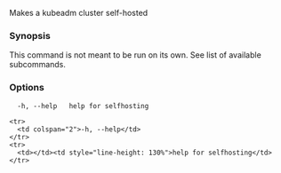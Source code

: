 
Makes a kubeadm cluster self-hosted

### Synopsis

This command is not meant to be run on its own. See list of available subcommands.

### Options

```
  -h, --help   help for selfhosting
```

  <col span="1" style="width: 10px;" />
    <col span="1" />
  </colgroup>
  <tbody>

    <tr>
      <td colspan="2">-h, --help</td>
    </tr>
    <tr>
      <td></td><td style="line-height: 130%">help for selfhosting</td>
    </tr>

  </tbody>
</table>



